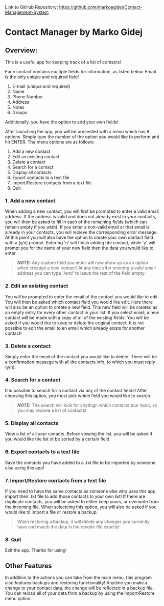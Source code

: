 Link to GitHub Repository:
https://github.com/markoagidej/Contact-Management-System

# Contact Manager by Marko Gidej

## Overview:

This is a useful app for keeping track of a list of contacts!

Each contact contains multiple fields for information, as listed below. Email is the only unique and required field!
1. E-mail (unique and required)
2. Name
3. Phone Number
4. Address
5. Notes
5. Groups

Additionally, you have the option to add your own fields!

After launching the app, you will be presented with a menu which has 8 options. Simply type the number of the option you would like to perform and hit ENTER.
The menu options are as follows:
1. Add a new contact
2. Edit an existing contact
3. Delete a contact
4. Search for a contact
5. Display all contacts
6. Export contacts to a text file
7. Import/Restore contacts from a text file
8. Quit

### 1. Add a new contact

When adding a new contact, you will first be prompted to enter a valid email address.
If the address is valid and does not already exist in your contacts, you will then be asked to fill in each of the remaining fields (which can remain empty if you wish).
If you enter a non-valid email or that email is already in your contacts, you will recieve the corresponding error messege.
At this point you will also have the option to create your own contact field with a (y/n) prompt.
Entering 'n' will finish adding hte contact, while 'y' will prompt you for the name of your new field then the data you would like to enter.
> ***NOTE:*** Any custom field you enter will now show up as an option when creatign a new contact! 
At any time after entering a valid email address you can type '/end' to leave the rest of the field empty


### 2. Edit an existing contact

You will be prompted to enter the email of the contact you would like to edit.
You will then be asked which contact field you would like edit.
Here there will also be an option to create a new field. This new field will be created as an empty entry for every other contact in your list!
If you select email, a new contact will be made with a copy of all of the existing fields. You will be asked if you would like to keep or delete the original contact.
It is not possible to edit the email to an email which already exists for another contact!

### 3. Delete a contact

Simply enter the email of the contact you would like to delete!
There will be a confirmation messege with all the contacts info, to which you must reply (y/n).

### 4. Search for a contact

It is possible to search for a contact via any of the contact fields!
After choosing this option, you must pick which field you would like to search.
> ***NOTE:*** The search will look for anythign which contains tour input, so you may recieve a list of contacts!

### 5. Display all contacts

View a list of all your conacts.
Before viewing the list, you will be asked if you would like the list ot be sorted by a certain field.

### 6. Export contacts to a text file

Save the contacts you have added to a .txt file to be imported by someone else using this app!

### 7. Import/Restore contacts from a text file

If you need to have the same contacts as someone else who uses this app, import their .txt file to add those contacts to your own list!
If there are duplicate contacts, you will be asked to either keep yours, or overwrite from the incoming file.
When selecteing this option, you will also be asked if you would like to import a file or restore a backup.
> When restoring a backup, it will delete any changes you currently have and match the data in the resotre file exactly!

### 8. Quit

Exit the app. Thanks for using!

## Other Features

In addition to the actions you can take from the main menu, this program also features backups and restoring functionality!
Anytime you make a change to your contact data, the change will be reflected in a backup file.
You can reload all of your data from a backup by using the Import/Restore menu option.